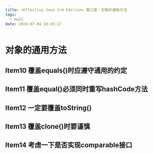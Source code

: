 ```yaml
---
title: <Effective Java 3rd Edition> 第三章：对象的通用方法
tags:
  - null
date: 2019-07-04 10:45:17
---
```



# 对象的通用方法

## Item10 覆盖equals()时应遵守通用的约定

## Item11 覆盖equal()必须同时重写hashCode方法

## Item12 一定要覆盖toString()

## Item13 覆盖clone()时要谨慎

## Item14 考虑一下是否实现comparable接口
